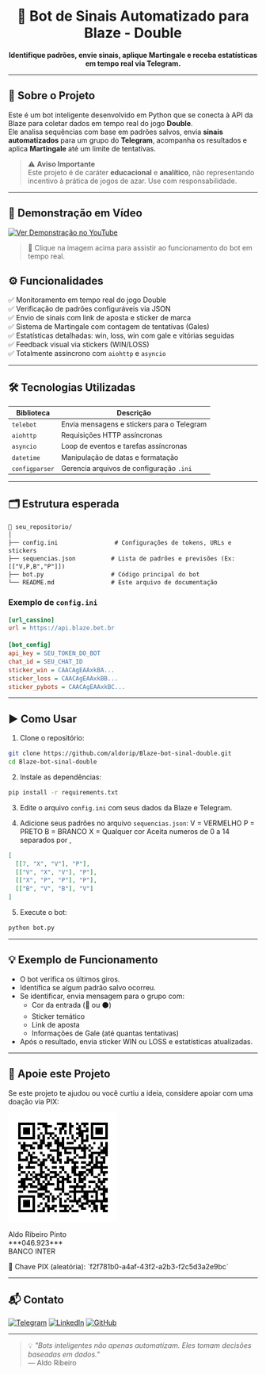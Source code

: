 <h1 align="center">🤖 Bot de Sinais Automatizado para Blaze - Double</h1>
<p align="center"><strong>Identifique padrões, envie sinais, aplique Martingale e receba estatísticas em tempo real via Telegram.</strong></p>

---

## 🧠 Sobre o Projeto

Este é um bot inteligente desenvolvido em Python que se conecta à API da Blaze para coletar dados em tempo real do jogo **Double**.  
Ele analisa sequências com base em padrões salvos, envia **sinais automatizados** para um grupo do **Telegram**, acompanha os resultados e aplica **Martingale** até um limite de tentativas.

> ⚠️ **Aviso Importante**  
> Este projeto é de caráter **educacional** e **analítico**, não representando incentivo à prática de jogos de azar. Use com responsabilidade.

---

## 🎥 Demonstração em Vídeo

[![Ver Demonstração no YouTube](https://img.youtube.com/vi/BAb76DlNJTQ/maxresdefault.jpg)](https://www.youtube.com/watch?v=BAb76DlNJTQ)

> 🔗 Clique na imagem acima para assistir ao funcionamento do bot em tempo real.

## ⚙️ Funcionalidades

✅ Monitoramento em tempo real do jogo Double  
✅ Verificação de padrões configuráveis via JSON  
✅ Envio de sinais com link de aposta e sticker de marca  
✅ Sistema de Martingale com contagem de tentativas (Gales)  
✅ Estatísticas detalhadas: win, loss, win com gale e vitórias seguidas  
✅ Feedback visual via stickers (WIN/LOSS)  
✅ Totalmente assíncrono com `aiohttp` e `asyncio`

---

## 🛠️ Tecnologias Utilizadas

| Biblioteca     | Descrição                                |
|----------------|--------------------------------------------|
| `telebot`      | Envia mensagens e stickers para o Telegram |
| `aiohttp`      | Requisições HTTP assíncronas               |
| `asyncio`      | Loop de eventos e tarefas assíncronas      |
| `datetime`     | Manipulação de datas e formatação          |
| `configparser` | Gerencia arquivos de configuração `.ini`   |

---

## 🗂️ Estrutura esperada

```
📁 seu_repositorio/
│
├── config.ini                # Configurações de tokens, URLs e stickers
├── sequencias.json          # Lista de padrões e previsões (Ex: [["V,P,B","P"]])
├── bot.py                   # Código principal do bot
└── README.md                # Este arquivo de documentação
```

### Exemplo de `config.ini`

```ini
[url_cassino]
url = https://api.blaze.bet.br

[bot_config]
api_key = SEU_TOKEN_DO_BOT
chat_id = SEU_CHAT_ID
sticker_win = CAACAgEAAxkBA...
sticker_loss = CAACAgEAAxkBB...
sticker_pybots = CAACAgEAAxkBC...
```

---

## ▶️ Como Usar

1. Clone o repositório:
```bash
git clone https://github.com/aldorip/Blaze-bot-sinal-double.git
cd Blaze-bot-sinal-double
```

2. Instale as dependências:
```bash
pip install -r requirements.txt
```

3. Edite o arquivo `config.ini` com seus dados da Blaze e Telegram.

4. Adicione seus padrões no arquivo `sequencias.json`:
   V = VERMELHO
   P = PRETO
   B = BRANCO
   X = Qualquer cor
   Aceita numeros de 0 a 14 separados por ,
```json
[
  [[7, "X", "V"], "P"],
  [["V", "X", "V"], "P"],
  [["X", "P", "P"], "P"],
  [["B", "V", "B"], "V"]
]
```

5. Execute o bot:
```bash
python bot.py
```

---

## 💡 Exemplo de Funcionamento

- O bot verifica os últimos giros.
- Identifica se algum padrão salvo ocorreu.
- Se identificar, envia mensagem para o grupo com:
  - Cor da entrada (🔴 ou ⚫️)
  - Sticker temático
  - Link de aposta
  - Informações de Gale (até quantas tentativas)
- Após o resultado, envia sticker WIN ou LOSS e estatísticas atualizadas.

---

## 💸 Apoie este Projeto

Se este projeto te ajudou ou você curtiu a ideia, considere apoiar com uma doação via PIX:

<p align="lefth">
  <img src="https://raw.githubusercontent.com/aldorip/api_resultados_blaze/refs/heads/main/pix_qrcode.png" alt="QR Code PIX" width="220"/>
</p>
<p> 
   Aldo Ribeiro Pinto<br>
   ***046.923***<br>
   BANCO INTER<br>
</p>
📌 Chave PIX (aleatória):  
`f2f781b0-a4af-43f2-a2b3-f2c5d3a2e9bc`

---

## 📬 Contato

[![Telegram](https://img.shields.io/badge/Telegram-2CA5E0?style=flat&logo=telegram&logoColor=white)](https://t.me/aldorip)
[![LinkedIn](https://img.shields.io/badge/LinkedIn-0077B5?style=flat&logo=linkedin&logoColor=white)](https://linkedin.com/in/aldo-ribeiro-7b61a646)
[![GitHub](https://img.shields.io/badge/GitHub-181717?style=flat&logo=github&logoColor=white)](https://github.com/aldorip)

---

> 💡 *"Bots inteligentes não apenas automatizam. Eles tomam decisões baseadas em dados."*  
> — Aldo Ribeiro
